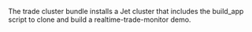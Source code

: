 The trade cluster bundle installs a Jet cluster that includes the build_app script to clone and build a realtime-trade-monitor demo.
